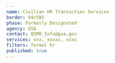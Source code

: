 ```yaml
---
name: Civilian HR Transaction Services
border: 04c585
phase: Formally Designated
agency: GSA
contact: QSMO_Info@gsa.gov
services: xxx, xxxxx, xxxx
filters: formal hr
published: true
---
```

